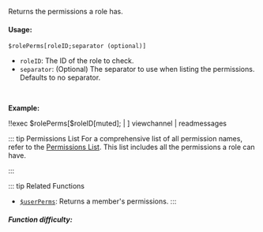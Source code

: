 
Returns the permissions a role has.

#### Usage:

`$rolePerms[roleID;separator (optional)]`

*   `roleID`: The ID of the role to check.
*   `separator`: (Optional) The separator to use when listing the permissions. Defaults to no separator.

<br/>

**Example:**

<discord-messages>
	<discord-message :bot="false" role-color="#ffcc9a" author="Member">
		!!exec $rolePerms[$roleID[muted]; | ]
	</discord-message>
	<discord-message :bot="true" role-color="#0099ff" author="Custom Command" avatar="https://media.discordapp.net/avatars/725721249652670555/781224f90c3b841ba5b40678e032f74a.webp">
        viewchannel | readmessages
	</discord-message>
</discord-messages>

::: tip Permissions List
For a comprehensive list of all permission names, refer to the [Permissions List](../CodeReferences/ref.permissions_list.md).  This list includes all the permissions a role can have.

:::

::: tip Related Functions
*   [`$userPerms`](../Member/userPerms.md): Returns a member's permissions.
:::

##### Function difficulty: <Badge type="warning" text="Medium" vertical="middle" />